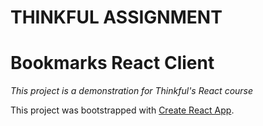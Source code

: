 # THINKFUL ASSIGNMENT #


# Bookmarks React Client
_This project is a demonstration for Thinkful's React course_

This project was bootstrapped with [Create React App](https://github.com/facebook/create-react-app).
